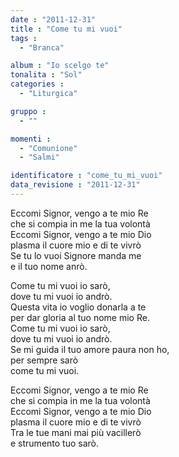 ```yaml
---
date : "2011-12-31"
title : "Come tu mi vuoi"
tags : 
  - "Branca"

album : "Io scelgo te"
tonalita : "Sol"
categories : 
  - "Liturgica"

gruppo : 
  - ""

momenti : 
  - "Comunione"
  - "Salmi"

identificatore : "come_tu_mi_vuoi"
data_revisione : "2011-12-31"
---
```

  
  
  
  
  
  
  
  
  
  
Eccomi Signor, vengo a te mio Re  
che si compia in me la tua volontà  
Eccomi Signor, vengo a te mio Dio  
plasma il cuore mio e di te vivrò  
Se tu lo vuoi Signore manda me  
e il tuo nome anrò.  
  
  
  
Come tu mi vuoi io sarò,  
dove tu mi vuoi io andrò.  
Questa vita io voglio donarla a te  
per dar gloria al tuo nome mio Re.  
Come tu mi vuoi io sarò,  
dove tu mi vuoi io andrò.  
Se mi guida il tuo amore paura non ho,  
per sempre  sarò  
come tu mi vuoi.  
  
  
  
  
  
  
  
  
  
  
  
Eccomi Signor, vengo a te mio Re  
che si compia in me la tua volontà  
Eccomi Signor, vengo a te mio Dio  
plasma il cuore mio e di te vivrò  
Tra le tue mani mai più vacillerò  
e strumento tuo sarò.  
  
  
  
  
  
  
  
  
  
  
